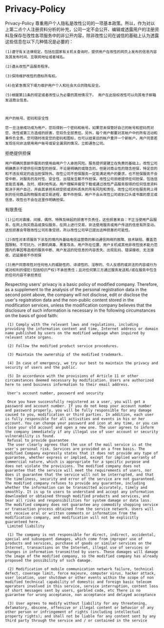 # Privacy-Policy
Privacy-Policy
 尊重用户个人隐私是改性公司的一项基本政策。所以，作为对以上第二点个人注册资料分析的补充，公司一定不会公开、编辑或透露用户的注册资料及保存在改性各项服务中的非公开内容，除非改性公司在诚信的基础上认为透露这些信息在以下几种情况是必要的：

    (1)遵守有关法律规定，包括在国家有关机关查询时，提供用户在改性的网页上发布的信息内容及其发布时间、互联网地址或者域名。

    (2)遵从改性产品服务程序。 

    (3)保持维护改性的商标所有权。

    (4)在紧急情况下竭力维护用户个人和社会大众的隐私安全。

    (5)根据第11条的规定或者改性认为必要的其他情况下。 用户在此授权改性可以向其电子邮箱发送商业信息。 

 

    用户的帐号、密码和安全性

    您一旦注册成功成为用户，您将得到一个密码和帐号。如果您未保管好自己的帐号和密码而对您、改性或第三方造成的损害，您将负全部责任。另外，每个用户都要对其帐户中的所有活动和事件负全责。您可随时改变您的密码和图标，也可以结束旧的帐户重开一个新帐户。用户同意若发现任何非法使用用户帐号或安全漏洞的情况，立即通告公司。

拒绝提供担保

    用户明确同意邮件服务的使用由用户个人承担风险。服务提供是建立在免费的基础上。改性公司明确表示不提供任何类型的担保，不论是明确的或隐含的，但是对商业性的隐含担保，特定目的和不违反规定的适当担保除外。改性公司不担保服务一定能满足用户的要求，也不担保服务不会受中断，对服务的及时性、安全性、出错发生都不作担保。改性公司拒绝提供任何担保，包括信息能否准确、及时、顺利地传送。用户理解并接受下载或通过改性产品服务取得的任何信息资料取决于用户自己，并由其承担系统受损或资料丢失的所有风险和责任。改性公司对在服务网上得到的任何商品购物服务或交易进程，都不作担保。用户不会从改性公司收到口头或书面的意见或信息，改性也不会在这里作明确担保。

有限责任

    (1)公司对直接、间接、偶然、特殊及继起的损害不负责任，这些损害来自：不正当使用产品服务，在网上购买商品或类似服务，在网上进行交易，非法使用服务或用户传送的信息有所变动。这些损害会导致改性公司形象受损，所以改性公司早已提出这种损害的可能性。

    (2)改性对本项服务下涉及的境内外基础电信运营商的移动通信网络的故障、技术缺陷、覆盖范围限制、不可抗力、计算机病毒、黑客攻击、用户所在位置、用户关机或其他非改性技术能力范围内的事因等造成的服务中断、用户发送的短信息的内容丢失、出现乱码、错误接收、无法接收、迟延接收不作担保

    (3)用户同意改性对任何他人的威胁性的、诽谤性的、淫秽的、令人反感的或非法的内容或行为或对权利的侵犯(包括知识产权)不承担责任；且对任何第三方通过服务发送和/或在服务中包含的任何内容不承担责任



  Respecting users' privacy is a basic policy of modified company. Therefore, as a supplement to the analysis of the personal registration data in the second point above, the company will not disclose, edit or disclose the user's registration data and the non-public content stored in the modification services, unless the modification company believes that the disclosure of such information is necessary in the following circumstances on the basis of good faith:
  
     (1) Comply with the relevant laws and regulations, including providing the information content and time, Internet address or domain name published by users on the modified webpage when inquired by relevant state organs.
     
     (2) Follow the modified product service procedures.
     
     (3) Maintain the ownership of the modified trademark.
     
     (4) In case of emergency, we try our best to maintain the privacy and security of users and the public.
     
     (5) In accordance with the provisions of Article 11 or other circumstances deemed necessary by modification. Users are authorized here to send business information to their email address.
     
     User's account number, password and security
     
     Once you have successfully registered as a user, you will get a password and account number. If you do not keep your account number and password properly, you will be fully responsible for any damage caused to you, modification or third parties. In addition, each user is fully responsible for all activities and events in his or her account. You can change your password and icon at any time, or you can close your old account and open a new one. The user agrees to inform the company immediately if any illegal use of user account or security vulnerability is found.
     Refusal to provide guarantee
     The user clearly agrees that the use of the mail service is at the user's personal risk. Services are provided on a free basis. The modified Company expressly states that it does not provide any type of guarantee, whether express or implied, except for implied warranty of commercial nature, which is appropriate for a specific purpose and does not violate the provisions. The modified company does not guarantee that the service will meet the requirements of users, nor does it guarantee that the service will not be interrupted, and that the timeliness, security and error of the service are not guaranteed. The modified company refuses to provide any guarantee, including whether the information can be transmitted accurately, timely and smoothly. It is up to users to understand and accept any information downloaded or obtained through modified products and services, and bear all risks and responsibilities for system damage or data loss. The modified company does not guarantee any commodity shopping service or transaction process obtained from the service network. Users will not receive oral or written comments or information from the modification company, and modification will not be explicitly guaranteed here.
     Limited liability
     
     (1) The company is not responsible for direct, indirect, accidental, special and subsequent damages, which come from improper use of products and services, purchase of goods or similar services on the Internet, transactions on the Internet, illegal use of services or changes in information transmitted by users. These damages will damage the image of the modified company, so the modified company has already proposed the possibility of such damage.
     
     (2) Modification of mobile communication network failure, technical defect, coverage limit, force majeure, computer virus, hacker attack, user location, user shutdown or other events within the scope of non modified technical capability of domestic and foreign basic telecom operators involved in this service, service interruption, content loss of short messages sent by users, garbled code, etc There is no guarantee for wrong acceptance, non acceptance and delayed acceptance
     
     (3) User agrees to modify without liability for any threatening, defamatory, obscene, offensive or illegal content or behavior of any other person or infringement of rights (including intellectual property rights); and shall not be liable for any content sent by any third party through the service and / or contained in the service

